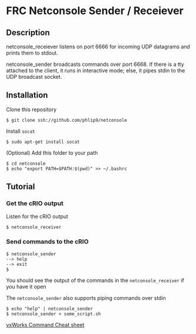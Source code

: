 FRC Netconsole Sender / Receiever
=================================


Description
-----------

netconsole_receiever listens on port 6666 for incoming UDP datagrams and prints
them to stdout.

netconsole_sender broadcasts commands over port 6668. If there is a tty 
attached to the client, it runs in interactive mode; else, it pipes stdin to
the UDP broadcast socket.


Installation
------------

Clone this repository

    $ git clone ssh://github.com/phlip9/netconsole

Install `socat`

    $ sudo apt-get install socat

(Optional) Add this folder to your path

    $ cd netconsole
    $ echo "export PATH=$PATH:$(pwd)" >> ~/.bashrc


Tutorial
--------

### Get the cRIO output ###

Listen for the cRIO output

    $ netconsole_receiver


### Send commands to the cRIO ###

    $ netconsole_sender
    --> help
    --> exit
    $

You should see the output of the commands in the `netconsole_receiver` if you have it open

The `netconsole_sender` also supports piping commands over stdin

    $ echo "help" | netconsole_sender
    $ netconsole_sender < some_script.sh

[vxWorks Command Cheat sheet](http://touro.ligo-la.caltech.edu/~cparames/CDS/vxWorks_commands.html)
